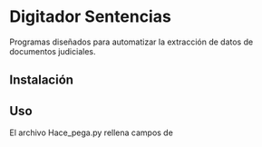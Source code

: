 # Digitador Sentencias
Programas diseñados para automatizar la extracción de datos de documentos judiciales. 


## Instalación


## Uso
El archivo Hace_pega.py rellena campos de

